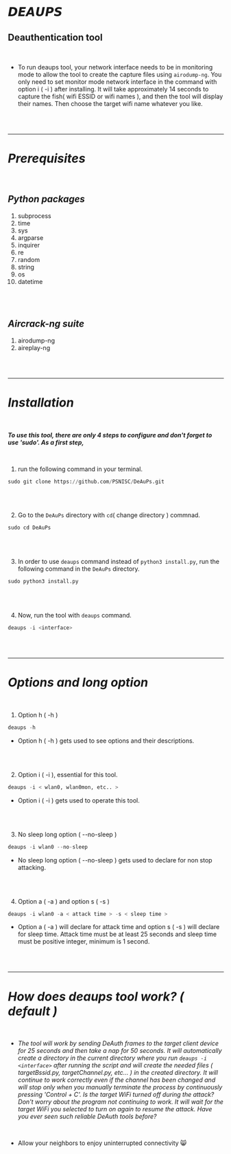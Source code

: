 # 𝘿𝙀𝘼𝙐𝙋𝙎

## Deauthentication tool

<br>

- To run deaups tool, your network interface needs to be in monitoring mode to allow the tool to create the capture files using `airodump-ng`. You only need to set monitor mode network interface in the command with option i ( -i ) after installing. It will take approximately 14 seconds to capture the fish( wifi ESSID or wifi names ), and then the tool will display their names. Then choose the target wifi name whatever you like.

<br>

<br>

***

# ***Prerequisites***

<br>

## ***Python packages***

1. subprocess
2. time
3. sys
4. argparse
5. inquirer
6. re
7. random
8. string
9. os
10. datetime

<br>

<br>

## ***Aircrack-ng suite***
1. airodump-ng
2. aireplay-ng

<br>

<br>

***

# ***Installation***

<br>

***To use this tool, there are only 4 steps to configure and don't forget to use 'sudo'. As a first step,***

<br>

1. run the following command in your terminal.

```python
sudo git clone https://github.com/PSNISC/DeAuPs.git
```

<br>

<br>


2. Go to the `DeAuPs` directory with `cd`( change directory ) commnad.


```python
sudo cd DeAuPs
```

<br>

<br>

3. In order to use `deaups` command instead of `python3 install.py`, run the following command in the `DeAuPs` directory.

```python
sudo python3 install.py
```


<br>

<br>

4. Now, run the tool with `deaups` command.


```python
deaups -i <interface>
```
<br>

<br>

***

# ***Options and long option***

<br>

1. Option h ( -h )
```python
deaups -h
```
- Option h ( -h ) gets used to see options and their descriptions.

<br>

<br>

2. Option i ( -i ), essential for this tool.
```python
deaups -i < wlan0, wlan0mon, etc.. >
```
- Option i ( -i ) gets used to operate this tool.

<br>

<br>

3. No sleep long option ( --no-sleep )
```python
deaups -i wlan0 --no-sleep
```
- No sleep long option ( --no-sleep ) gets used to declare for non stop attacking.

<br>

<br>

4. Option a ( -a ) and option s ( -s )
```python
deaups -i wlan0 -a < attack time > -s < sleep time >
```
- Option a ( -a ) will declare for attack time and option s ( -s ) will declare for sleep time. Attack time must be at least 25 seconds and sleep time must be positive integer, minimum is 1 second.

<br>

<br>

***

# ***How does deaups tool work? ( default )***

<br>

- *The tool will work by sending DeAuth frames to the target client device for 25 seconds and then take a nap for 50 seconds. It will automatically create a directory in the current directory where you run `deaups -i <interface>` after running the script and will create the needed files ( targetBssid.py, targetChannel.py, etc... ) in the created directory. It will continue to work correctly even if the channel has been changed and will stop only when you manually terminate the process by continuously pressing 'Control + C'. Is the target WiFi turned off during the attack? Don't worry about the program not continuing to work. It will wait for the target WiFi you selected to turn on again to resume the attack. Have you ever seen such reliable DeAuth tools before?*

<br>


- Allow your neighbors to enjoy uninterrupted connectivity 😸

<br>
